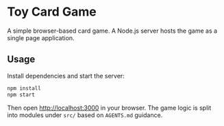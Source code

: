 # Toy Card Game

A simple browser-based card game. A Node.js server hosts the game as a single page application.

## Usage

Install dependencies and start the server:

```bash
npm install
npm start
```

Then open [http://localhost:3000](http://localhost:3000) in your browser. The game logic is split into modules under `src/` based on `AGENTS.md` guidance.
